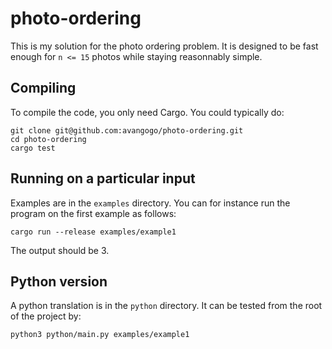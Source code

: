 # photo-ordering

This is my solution for the photo ordering problem.
It is designed to be fast enough for `n <= 15` photos while staying reasonnably simple.

## Compiling
To compile the code, you only need Cargo. You could typically do:
```
git clone git@github.com:avangogo/photo-ordering.git
cd photo-ordering
cargo test
```

## Running on a particular input
Examples are in the `examples` directory.
You can for instance run the program on the first example as follows:
```
cargo run --release examples/example1
```
The output should be 3.

## Python version
A python translation is in the `python` directory. It can be tested from the root of the project by:
```
python3 python/main.py examples/example1
```
